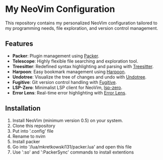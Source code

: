 # My NeoVim Configuration

This repository contains my personalized NeoVim configuration tailored to my programming needs, file exploration, and version control management.

## Features

- **Packer**: Plugin management using [Packer](https://github.com/wbthomason/packer.nvim).
- **Telescope**: Highly flexible file searching and exploration tool.
- **Treesitter**: Redefined syntax highlighting and parsing with [Treesitter](https://github.com/nvim-treesitter/nvim-treesitter).
- **Harpoon**: Easy bookmark management using [Harpoon](https://github.com/ThePrimeagen/harpoon).
- **Undotree**: Visualize the tree of changes and undo with [Undotree](https://github.com/mbbill/undotree).
- **Fugitive**: Git version control handling with [Fugitive](https://github.com/tpope/vim-fugitive).
- **LSP-Zero**: Minimalist LSP client for NeoVim, [lsp-zero](https://github.com/teal-language/lsp-zero).
- **Error Lens**: Real-time error highlighting with [Error Lens](https://github.com/dbeniamine/error-lens).

## Installation

1. Install NeoVim (minimum version 0.5) on your system.
2. Clone this repository
3. Put into '.config' file
4. Rename to nvim
5. Install packer
6. Go into '/lua/mkretkowski131/packer.lua' and open this file
7. Use ':so' and ':PackerSync' commands to install extentions


